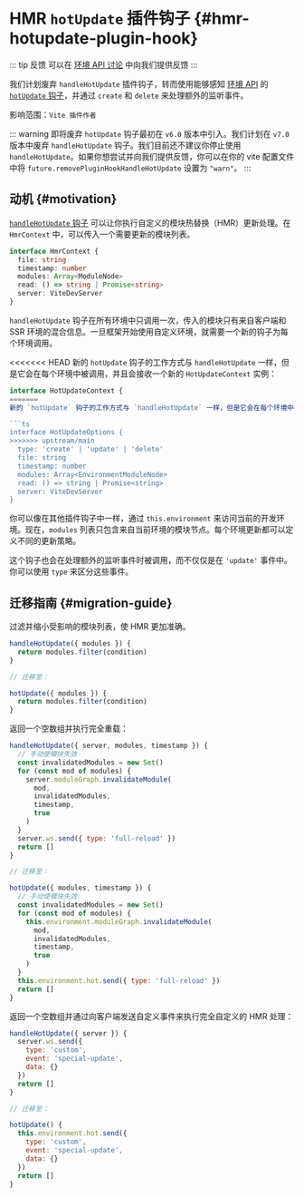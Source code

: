 # HMR `hotUpdate` 插件钩子 {#hmr-hotupdate-plugin-hook}

::: tip 反馈
可以在 [环境 API 讨论](https://github.com/vitejs/vite/discussions/16358) 中向我们提供反馈
:::

我们计划废弃 `handleHotUpdate` 插件钩子，转而使用能够感知 [环境 API](/guide/api-environment.md) 的 [`hotUpdate` 钩子](/guide/api-environment#the-hotupdate-hook)，并通过 `create` 和 `delete` 来处理额外的监听事件。

影响范围：`Vite 插件作者`

::: warning 即将废弃
`hotUpdate` 钩子最初在 `v6.0` 版本中引入。我们计划在 `v7.0` 版本中废弃 `handleHotUpdate` 钩子。我们目前还不建议你停止使用 `handleHotUpdate`。如果你想尝试并向我们提供反馈，你可以在你的 vite 配置文件中将 `future.removePluginHookHandleHotUpdate` 设置为 `"warn"`。
:::

## 动机 {#motivation}

[`handleHotUpdate` 钩子](/guide/api-plugin.md#handlehotupdate) 可以让你执行自定义的模块热替换（HMR）更新处理。在 `HmrContext` 中，可以传入一个需要更新的模块列表。

```ts
interface HmrContext {
  file: string
  timestamp: number
  modules: Array<ModuleNode>
  read: () => string | Promise<string>
  server: ViteDevServer
}
```

`handleHotUpdate` 钩子在所有环境中只调用一次，传入的模块只有来自客户端和 SSR 环境的混合信息。一旦框架开始使用自定义环境，就需要一个新的钩子为每个环境调用。

<<<<<<< HEAD
新的 `hotUpdate` 钩子的工作方式与 `handleHotUpdate` 一样，但是它会在每个环境中被调用，并且会接收一个新的 `HotUpdateContext` 实例：

```ts
interface HotUpdateContext {
=======
新的 `hotUpdate` 钩子的工作方式与 `handleHotUpdate` 一样，但是它会在每个环境中被调用，并且会接收一个新的 `HotUpdateOptions` 实例：

```ts
interface HotUpdateOptions {
>>>>>>> upstream/main
  type: 'create' | 'update' | 'delete'
  file: string
  timestamp: number
  modules: Array<EnvironmentModuleNode>
  read: () => string | Promise<string>
  server: ViteDevServer
}
```

你可以像在其他插件钩子中一样，通过 `this.environment` 来访问当前的开发环境。现在，`modules` 列表只包含来自当前环境的模块节点。每个环境更新都可以定义不同的更新策略。

这个钩子也会在处理额外的监听事件时被调用，而不仅仅是在 `'update'` 事件中。你可以使用 `type` 来区分这些事件。

## 迁移指南 {#migration-guide}

过滤并缩小受影响的模块列表，使 HMR 更加准确。

```js
handleHotUpdate({ modules }) {
  return modules.filter(condition)
}

// 迁移至：

hotUpdate({ modules }) {
  return modules.filter(condition)
}
```

返回一个空数组并执行完全重载：

```js
handleHotUpdate({ server, modules, timestamp }) {
  // 手动使模块失效
  const invalidatedModules = new Set()
  for (const mod of modules) {
    server.moduleGraph.invalidateModule(
      mod,
      invalidatedModules,
      timestamp,
      true
    )
  }
  server.ws.send({ type: 'full-reload' })
  return []
}

// 迁移至：

hotUpdate({ modules, timestamp }) {
  // 手动使模块失效
  const invalidatedModules = new Set()
  for (const mod of modules) {
    this.environment.moduleGraph.invalidateModule(
      mod,
      invalidatedModules,
      timestamp,
      true
    )
  }
  this.environment.hot.send({ type: 'full-reload' })
  return []
}
```

返回一个空数组并通过向客户端发送自定义事件来执行完全自定义的 HMR 处理：

```js
handleHotUpdate({ server }) {
  server.ws.send({
    type: 'custom',
    event: 'special-update',
    data: {}
  })
  return []
}

// 迁移至：

hotUpdate() {
  this.environment.hot.send({
    type: 'custom',
    event: 'special-update',
    data: {}
  })
  return []
}
```
